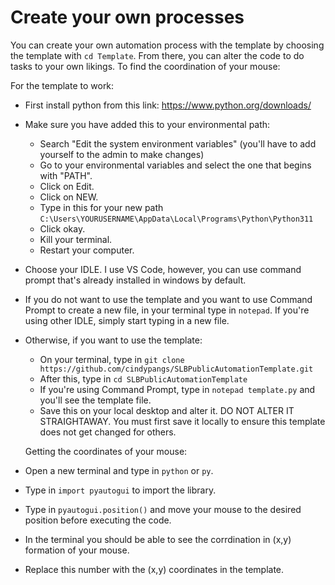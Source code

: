 # Create your own processes
You can create your own automation process with the template by choosing the template with ```cd Template```. From there, you can alter the code to do tasks to your own likings. 
To find the coordination of your mouse:

For the template to work:
- First install python from this link: https://www.python.org/downloads/
- Make sure you have added this to your environmental path:
    - Search "Edit the system environment variables" (you'll have to add yourself to the admin to make changes)
    - Go to your environmental variables and select the one that begins with "PATH".
    - Click on Edit.
    - Click on NEW.
    - Type in this for your new path ```C:\Users\YOURUSERNAME\AppData\Local\Programs\Python\Python311```
    - Click okay.
    - Kill your terminal.
    - Restart your computer.
- Choose your IDLE. I use VS Code, however, you can use command prompt that's already installed in windows by default.
- If you do not want to use the template and you want to use Command Prompt to create a new file, in your terminal type in ```notepad```. If you're using other IDLE, simply start typing in a new file.
- Otherwise, if you want to use the template:
    - On your terminal, type in ```git clone https://github.com/cindypangs/SLBPublicAutomationTemplate.git```
    - After this, type in ```cd SLBPublicAutomationTemplate```
    - If you're using Command Prompt, type in ```notepad template.py``` and you'll see the template file.
    - Save this on your local desktop and alter it. DO NOT ALTER IT STRAIGHTAWAY. You must first save it locally to ensure this template does not get changed for others.

  Getting the coordinates of your mouse:
- Open a new terminal and type in ```python``` or ```py```.
- Type in ```import pyautogui``` to import the library.
- Type in ```pyautogui.position()``` and move your mouse to the desired position before executing the code.
- In the terminal you should be able to see the corrdination in (x,y) formation of your mouse.
- Replace this number with the (x,y) coordinates in the template.
